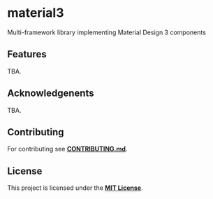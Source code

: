 <!-- <div align="center">
  <h3>material3</h3>

</div> -->

# material3

Multi-framework library implementing Material Design 3 components

## Features

TBA.

## Acknowledgenents

TBA.

## Contributing

For contributing see [**CONTRIBUTING.md**](/CONTRIBUTING.md).

## License

This project is licensed under the [**MIT License**](/LICENSE).
